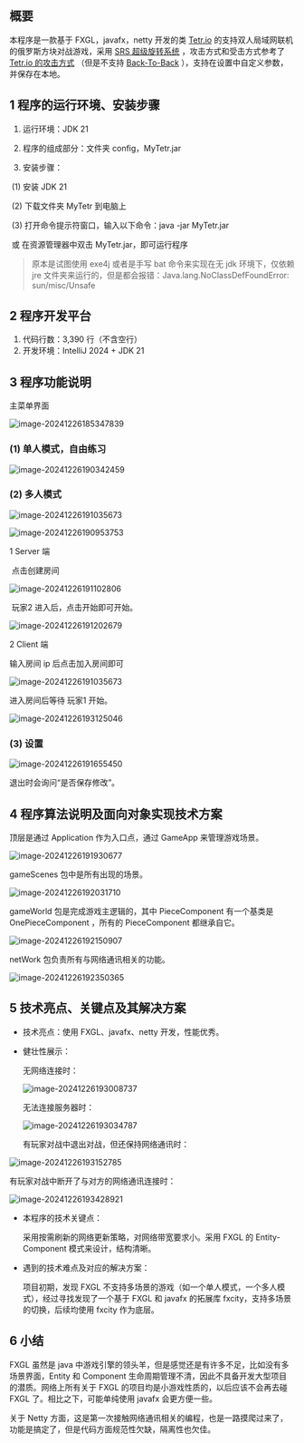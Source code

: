 ## 概要

本程序是一款基于 FXGL，javafx，netty 开发的类 [Tetr.io](https://tetris.huijiwiki.com/wiki/TETR.IO) 的支持双人局域网联机的俄罗斯方块对战游戏，采用 [SRS 超级旋转系统](https://tetris.huijiwiki.com/wiki/%E8%B6%85%E7%BA%A7%E6%97%8B%E8%BD%AC%E7%B3%BB%E7%BB%9F) ，攻击方式和受击方式参考了 [Tetr.io 的攻击方式](https://tetris.wiki/TETR.IO) （但是不支持 [Back-To-Back](https://tetris.huijiwiki.com/wiki/%E8%83%8C%E9%9D%A0%E8%83%8C) ），支持在设置中自定义参数，并保存在本地。



## 1 程序的运行环境、安装步骤

1. 运行环境：JDK 21

2. 程序的组成部分：文件夹 config，MyTetr.jar

3. 安装步骤：

​	(1) 安装 JDK 21

​	(2) 下载文件夹 MyTetr 到电脑上

​	(3) 打开命令提示符窗口，输入以下命令：java -jar MyTetr.jar 

​		  或 在资源管理器中双击 MyTetr.jar，即可运行程序

> 原本是试图使用 exe4j 或者是手写 bat 命令来实现在无 jdk 环境下，仅依赖 jre 文件夹来运行的，但是都会报错：Java.lang.NoClassDefFoundError: sun/misc/Unsafe



## 2 程序开发平台

1. 代码行数：3,390 行（不含空行）
2. 开发环境：IntelliJ 2024 + JDK 21



## 3 程序功能说明

主菜单界面

![image-20241226185347839](images/image-20241226185347839.png)

### (1) 单人模式，自由练习

![image-20241226190342459](images/image-20241226190342459.png)

### (2) 多人模式

![image-20241226191035673](images/image-20241226191035673.png)

![image-20241226190953753](images/image-20241226190953753.png)

1 Server 端

​			点击创建房间

![image-20241226191102806](images/image-20241226191102806.png)

​			玩家2 进入后，点击开始即可开始。

![image-20241226191202679](images/image-20241226191202679.png)

2 Client 端

输入房间 ip 后点击加入房间即可

![image-20241226191035673](images/image-20241226191035673.png)

进入房间后等待 玩家1 开始。

![image-20241226193125046](images/image-20241226193125046.png)

### (3) 设置

![image-20241226191655450](images/image-20241226191655450.png)

退出时会询问“是否保存修改”。

## 4 程序算法说明及面向对象实现技术方案

顶层是通过 Application 作为入口点，通过 GameApp 来管理游戏场景。

![image-20241226191930677](images/image-20241226191930677.png)

gameScenes 包中是所有出现的场景。

![image-20241226192031710](images/image-20241226192031710.png)

gameWorld 包是完成游戏主逻辑的，其中 PieceComponent 有一个基类是 OnePieceComponent ，所有的 PieceComponent 都继承自它。

![image-20241226192150907](images/image-20241226192150907.png)

netWork 包负责所有与网络通讯相关的功能。

![image-20241226192350365](images/image-20241226192350365.png)

## 5 技术亮点、关键点及其解决方案

- 技术亮点：使用 FXGL、javafx、netty 开发，性能优秀。

- 健壮性展示：

	无网络连接时：

	![image-20241226193008737](images/image-20241226193008737.png)

	无法连接服务器时：

	![image-20241226193034787](images/image-20241226193034787.png)

	有玩家对战中退出对战，但还保持网络通讯时：

![image-20241226193152785](images/image-20241226193152785.png)

有玩家对战中断开了与对方的网络通讯连接时：

![image-20241226193428921](images/image-20241226193428921.png)

- 本程序的技术关键点：

	采用按需刷新的网络更新策略，对网络带宽要求小。采用 FXGL 的 Entity-Component 模式来设计，结构清晰。

- 遇到的技术难点及对应的解决方案：

	项目初期，发现 FXGL 不支持多场景的游戏（如一个单人模式，一个多人模式），经过寻找发现了一个基于 FXGL 和 javafx 的拓展库 fxcity，支持多场景的切换，后续均使用 fxcity 作为底层。

	

## 6 小结

FXGL 虽然是 java 中游戏引擎的领头羊，但是感觉还是有许多不足，比如没有多场景界面，Entity 和 Component 生命周期管理不清，因此不具备开发大型项目的潜质。网络上所有关于 FXGL 的项目均是小游戏性质的，以后应该不会再去碰 FXGL 了。相比之下，可能单纯使用 javafx 会更方便一些。

关于 Netty 方面，这是第一次接触网络通讯相关的编程，也是一路摸爬过来了，功能是搞定了，但是代码方面规范性欠缺，隔离性也欠佳。
